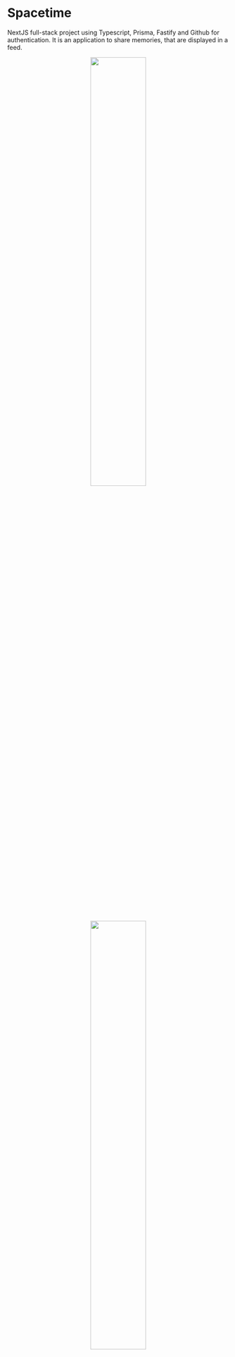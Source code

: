 # Spacetime 

NextJS full-stack project using Typescript, Prisma, Fastify and Github for authentication. It is an application to share memories, that are displayed in a feed.

<p align="center"><img src="https://github.com/biagavirete/spacetime/blob/assets/spacetime-homepage.png" width="50%"></p>
<p align="center"><img src="https://github.com/biagavirete/spacetime/blob/assets/spacetime-feed.png" width="50%"></p>
<p align="center"><img src="https://github.com/biagavirete/spacetime/blob/assets/spacetime-add-memory" width="50%"></p>

## Getting started

**Installing**
> Cloning the repository

```bash
$ git clone https://github.com/biagavirete/spacetime.git
$ cd spacetime
```

**Running**
> Installing dependencies

```bash
$ cd web
$ npm install
```

```bash
$ cd server
$ npm install
```

> Running server

```bash
$  cd server
$  npm run dev
```

> Starting application

```bash
$  cd web
$  npm run dev
```

## Built with

* Typescript
* Next
* Prisma
* Axios
* TailwindCSS
